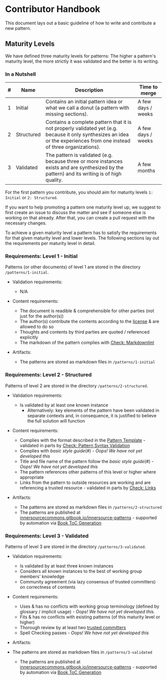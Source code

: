 # Contributor Handbook

This document lays out a basic guideline of how to write and contribute a new pattern.

## Maturity Levels

We have defined three maturity levels for patterns: The higher a pattern's maturity level, the more strictly it was validated and the better is its writing.

### In a Nutshell

| \# | Name | Description | Time to merge |
| ---- | ---- | ---- | ---- |
| 1 | Initial | Contains an initial pattern idea or what we call a donut (a pattern with missing sections). | A few days / weeks |
| 2 | Structured | Contains a complete pattern that it is not properly validated yet (e.g. because it only synthesizes an idea or the experiences from one instead of three organizations). | A few days / weeks |
| 3 | Validated | The pattern is validated (e.g. because three or more instances exists and are synthesized by the pattern) and its writing is of high quality. | A few months |

For the first pattern you contribute, you should aim for maturity levels `1: Initial` or `2: Structured`.

If you want to help promoting a pattern one maturity level up, we suggest to first create an issue to discuss the matter and see if someone else is working on that already. After that, you can create a pull request with the necessary changes.

To achieve a given maturity level a pattern has to satisfy the requirements for that given maturity level and lower levels. The following sections lay out the requirements per maturity level in detail.

### Requirements: Level 1 - Initial

Patterns (or other documents) of level 1 are stored in the directory `/patterns/1-initial`.

- Validation requirements:
  - N/A

- Content requirements:
  - The document is readible & comprehensible for other parties (not just for the author(s))
  - The author(s) contribute the contents according to the [license](../LICENSE.txt) & are allowed to do so
  - Thoughts and contents by third parties are quoted / referenced explicitly
  - The markdown of the pattern complies with [Check: Markdownlint](https://github.com/InnerSourceCommons/InnerSourcePatterns/actions?query=workflow%3AMarkdownlint)

- Artifacts:
  - The patterns are stored as markdown files in `/patterns/1-initial`

### Requirements: Level 2 - Structured

Patterns of level 2 are stored in the directory `/patterns/2-structured`.

- Validation requirements:
  - Is validated by at least one known instance
    - Alternatively: key elements of the pattern have been validated in separate contexts and, in consequence, it is justified to believe the full solution will function

- Content requirements:
  - Complies with the format described in the [Pattern  Template](pattern-template.md) - validated in parts by [Check: Pattern Syntax Validation](https://github.com/InnerSourceCommons/InnerSourcePatterns/actions?query=workflow%3A%22Pattern+Syntax+Validation%22)
  - Complies with *basic style guide*(#) - *Oops! We have not yet developed this*
  - Title and file name of the pattern follow the *basic style guide*(#) - *Oops! We have not yet developed this*
  - The pattern references other patterns of this level or higher where appropriate
  - Links from the pattern to outside resources are working and are referencing a trusted resource - validated in parts by [Check: Links](https://github.com/InnerSourceCommons/InnerSourcePatterns/actions?query=workflow%3A%22Link+Check+on+Patterns+and+README%22)

- Artifacts:
  - The patterns are stored as markdown files in `/patterns/2-structured`
  - The patterns are published at [innersourcecommons.gitbook.io/innersource-patterns](https://innersourcecommons.gitbook.io/innersource-patterns/) - supported by automation via [Book ToC Generation](https://github.com/InnerSourceCommons/InnerSourcePatterns/actions?query=workflow%3A%22Book+ToC+Generation%22)

### Requirements: Level 3 - Validated

Patterns of level 3 are stored in the directory `/patterns/3-validated`.

- Validation requirements:
  - Is validated by at least three known instances
  - Considers all known instances to the best of working group members' knowledge
  - Community agreement (via lazy consensus of trusted committers) on correctness of contents

- Content requirements:
  - Uses & has no conflicts with working group terminology (defined by glossary / implicit usage) - *Oops! We have not yet developed this.*
  - Fits & has no conflicts with existing patterns (of this maturity level or higher)
  - Thorough review by at least two [trusted committers](../TRUSTED-COMMITTERS.md)
  - Spell Checking passes - *Oops! We have not yet developed this*

- Artifacts:
- The patterns are stored as markdown files in `/patterns/3-validated`
  - The patterns are published at [innersourcecommons.gitbook.io/innersource-patterns](https://innersourcecommons.gitbook.io/innersource-patterns/) - supported by automation via [Book ToC Generation](https://github.com/InnerSourceCommons/InnerSourcePatterns/actions?query=workflow%3A%22Book+ToC+Generation%22)

